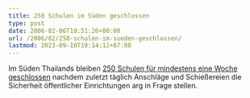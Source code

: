 ```yaml
---
title: 250 Schulen im Süden geschlossen
type: post
date: 2006-02-06T19:51:26+00:00
url: /2006/02/250-schulen-im-sueden-geschlossen/
lastmod: 2023-09-10T19:14:12+07:00
---
```

Im Süden Thailands bleiben [250 Schulen für mindestens eine Woche geschlossen][1] nachdem zuletzt täglich Anschläge und Schießereien die Sicherheit öffentlicher Einrichtungen arg in Frage stellen.

 [1]: http://asia.news.yahoo.com/060206/kyodo/d8fjk0d00.html
